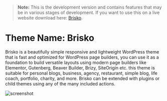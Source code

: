 > **Note:** This is the development version and contains features that may be in various stages of development. If you want to use this on a live website download here: [Brisko](https://wordpress.org/themes/brisko/).


# Theme Name: Brisko
Brisko is a beautifully simple responsive and lightweight WordPress theme that is fast and optimized for WordPress page builders, you can use it as a foundation to build versatile layouts using modern page builders like Elementor, Gutenberg, Beaver Builder, Brizy, SiteOrigin etc. this theme is suitable for personal blogs, business, agency, restaurant, simple blog, life coach, portfolio, charity, and more. Brisko can be extended with plugins or child themes using any of the many included actions.

![screenshot](https://user-images.githubusercontent.com/4777400/85940125-27509900-b8e0-11ea-8dfa-aaeca9fcdcfc.png)


